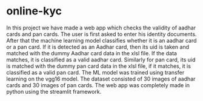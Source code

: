 # online-kyc

In this project we have made a web app which checks the validity of aadhar cards and pan cards. The user is first asked to enter his identity documents. After that the machine learning model classifies whether it is an aadhar card or a pan card. If it is detected as an Aadhar card, then its uid is taken and matched with the dummy Aadhar card data in the xlsl file. If the data matches, it is classified as a valid aadhar card. Similarly for pan card, its uid is matched with the dummy pan card data in the xlsl file, if it matches, it is classified as a valid pan card.
The ML model was trained using transfer learning on the vgg16 model. The dataset consisted of 30 images of aadhar cards and 30 images of pan cards.
The web app was completely made in python using the streamlit framework.



